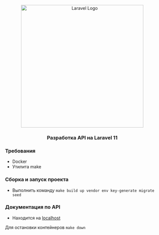 <p align="center"><a href="https://laravel.com" target="_blank"><img src="https://raw.githubusercontent.com/laravel/art/master/logo-lockup/5%20SVG/2%20CMYK/1%20Full%20Color/laravel-logolockup-cmyk-red.svg" width="400" alt="Laravel Logo"></a></p>

### <p align="center">Разработка API на Laravel 11</p>

### Требования
- Docker
- Утилита make

### Сборка и запуск проекта
- Выполнить команду ```make build up vendor env key-generate migrate seed```
### Документация по API
- Находится на [localhost](http://localhost)

Для остановки контейнеров
```make down```
